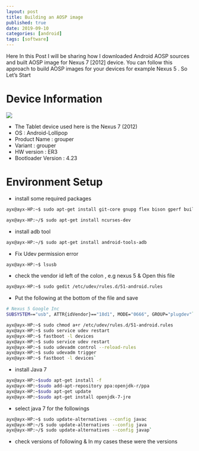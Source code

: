 ```yaml
---
layout: post
title: Building an AOSP image
published: true
date: 2019-09-10
categories: [android]
tags: [software]
---
```


Here In this Post I will be sharing how I downloaded Android AOSP sources and built AOSP image for Nexus 7 [2012] device. You can follow this approach to build AOSP images for your devices for example Nexus 5 . So Let’s Start

# Device Information

<img src="https://encrypted-tbn0.gstatic.com/images?q=tbn:ANd9GcSn6q33QaKzbik3Y3ySfOiPvRysxOU5wffs0A&usqp=CAU">


* The Tablet device used here is the Nexus 7 (2012)
* OS : Android-Lollipop
* Product Name : grouper
* Variant : grouper
* HW version : ER3
* Bootloader Version : 4.23

# Environment Setup

* install some required packages

```bash
ayx@ayx-HP:~$ sudo apt-get install git-core gnupg flex bison gperf build-essential zip curl zlib1g-dev gcc-multilib g++-multilib libc6-dev-i386 lib32ncurses5-dev x11proto-core-dev libx11-dev lib32z-dev ccache libgl1-mesa-dev libxml2-utils xsltproc unzip
```

```bash
ayx@ayx-HP:~/$ sudo apt-get install ncurses-dev
```

* install adb tool

```bash
ayx@ayx-HP:~/$ sudo apt-get install android-tools-adb
```

* Fix Udev permission error

```bash
ayx@ayx-HP:~$ lsusb
```

* check the vendor id left of the colon , e.g nexus 5 & Open this file

```bash
ayx@ayx-HP:~$ sudo gedit /etc/udev/rules.d/51-android.rules
```

* Put the following at the bottom of the file and save

```bash
# Nexus 5 Google Inc
SUBSYSTEM=="usb", ATTR{idVendor}=="18d1", MODE="0666", GROUP="plugdev"`
```

```bash
ayx@ayx-HP:~$ sudo chmod a+r /etc/udev/rules.d/51-android.rules
ayx@ayx-HP:~$ sudo service udev restart
ayx@ayx-HP:~$ fastboot -l devices
ayx@ayx-HP:~$ sudo service udev restart
ayx@ayx-HP:~$ sudo udevadm control --reload-rules
ayx@ayx-HP:~$ sudo udevadm trigger
ayx@ayx-HP:~$ fastboot -l devices`
```

* install Java 7

```bash
ayx@ayx-HP:~$sudo apt-get install -f
ayx@ayx-HP:~$sudo add-apt-repository ppa:openjdk-r/ppa
ayx@ayx-HP:~$sudo apt-get update
ayx@ayx-HP:~$sudo apt-get install openjdk-7-jre
```

* select java 7 for the followings

```bash
ayx@ayx-HP:~$ sudo update-alternatives --config javac
ayx@ayx-HP:~/$ sudo update-alternatives --config java
ayx@ayx-HP:~/$ sudo update-alternatives --config javap`
```

* check versions of following & In my cases these were the versions